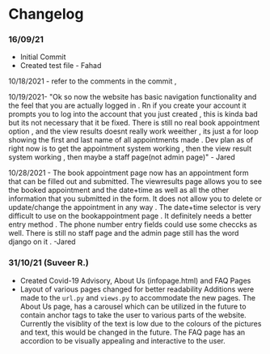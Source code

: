# Changelog

### 16/09/21
* Initial Commit
* Created test file - Fahad

10/18/2021 - refer to the comments in the commit , 

10/19/2021- "Ok so now the website has basic navigation functionality and the feel that you are actually logged in . Rn if you create your account it prompts you to log into the account that you just created , this is kinda bad but its not necessary that it be fixed. There is still no  real book appointment option , and the view results doesnt really work weeither , its just a for loop showing the first and last name 
of all appointments made . Dev plan as of right now is to get the appointment system working , then the view result system working , then maybe a staff page(not admin page)" - Jared


10/28/2021 - The book appointment page now has an appointment form that can be filled out and submitted. The viewresults page allows you to see the booked appointment and the date+time as well as all the other information that you submitted in the form. It does not allow you to delete or update/change the appointment in any way . The date+time selector is very difficult to use on the bookappointment page . It definitely needs a better entry method . The phone number entry fields could use some checcks as well. There is still no staff page and the admin page still has the word django on it .
-Jared 

### 31/10/21 (Suveer R.)
* Created Covid-19 Advisory, About Us (infopage.html) and FAQ Pages
* Layout of various pages changed for better readability
Additions were made to the `url.py` and `views.py` to accommodate the new pages.
The About Us page, has a carousel which can be utilized in the future to contain anchor tags to take the user to various parts of the website. Currently the visiblity of the text is low due to the colours of the pictures and text, this would be changed in the future.
The FAQ page has an accordion to be visually appealing and interactive to the user. 